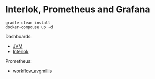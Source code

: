 # Interlok, Prometheus and Grafana

```shell
gradle clean install
docker-compouse up -d
```

Dashboards:

- [JVM](http://localhost:3000/d/K9kmttsGk/jvm)
- [Interlok](http://localhost:3000/d/XyHj4tsMk/interlok)

Prometheus:

- [workflow_avgmillis](http://localhost:9090/graph?g0.expr=workflow_avgmillis&g0.tab=1&g0.stacked=0&g0.range_input=1h)
